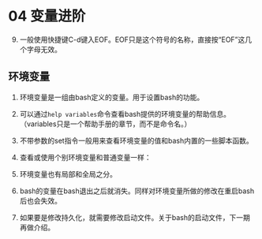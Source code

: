 # 04 变量进阶
9. 一般使用快捷键C-d键入EOF。EOF只是这个符号的名称，直接按“EOF”这几个字母无效。
## 环境变量
1. 环境变量是一组由bash定义的变量。用于设置bash的功能。
2. 可以通过`help variables`命令查看bash提供的环境变量的帮助信息。（variables只是一个帮助手册的章节，而不是命令名。）
3. 不带参数的set指令一般用来查看环境变量的值和bash内置的一些脚本函数。
4. 查看或使用个别环境变量和普通变量一样：

5. 环境变量也有局部和全局之分。
8. bash的变量在bash退出之后就消失。同样对环境变量所做的修改在重启bash后也会失效。
9. 如果要是修改持久化，就需要修改启动文件。关于bash的启动文件，下一期再做介绍。



